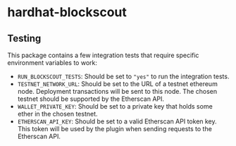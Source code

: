 # hardhat-blockscout

## Testing

This package contains a few integration tests that require specific environment variables to work:

- `RUN_BLOCKSCOUT_TESTS`: Should be set to `"yes"` to run the integration tests.
- `TESTNET_NETWORK_URL`: Should be set to the URL of a testnet ethereum node. Deployment transactions will be sent to this node. The chosen testnet should be supported by the Etherscan API.
- `WALLET_PRIVATE_KEY`: Should be set to a private key that holds some ether in the chosen testnet.
- `ETHERSCAN_API_KEY`: Should be set to a valid Etherscan API token key. This token will be used by the plugin when sending requests to the Etherscan API.
